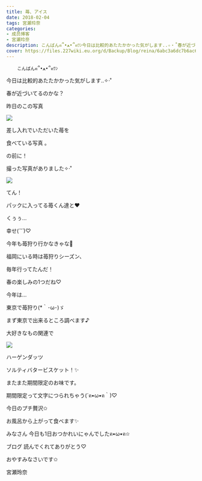 ```yaml
---
title: 苺、アイス
date: 2018-02-04
tags: 宮瀬玲奈
categories: 
- 成员博客
- 宮瀬玲奈
description: こんばんฅ՞•ﻌ•՞ฅﾜﾝ今日は比較的あたたかかった気がします..✧‧˚春が近づいてるのかな？昨日のこの写真差し入れでいただいた苺を食べている写真 。...
cover: https://files.227wiki.eu.org/d/Backup/Blog/reina/6abc3a6dc7b6ac656d9e6f20c583e.png 
---
```


        こんばんฅ՞•ﻌ•՞ฅﾜﾝ





今日は比較的あたたかかった気がします..✧‧˚

春が近づいてるのかな？











昨日のこの写真




![](https://files.227wiki.eu.org/d/Backup/Blog/reina/6abc3a6dc7b6ac656d9e6f20c583e.png)



差し入れでいただいた苺を

食べている写真 。









の前に！

撮った写真がありました✧‧˚




![](https://files.227wiki.eu.org/d/Backup/Blog/reina/6abc3a6dc7b6ac656d9e6f20c583e-01.jpg)



てん！




パックに入ってる苺くん達と❤︎






くぅぅ...



幸せ(*´˘`*)♡






今年も苺狩り行かなきゃな💓



福岡にいる時は苺狩りシーズン、

毎年行ってたんだ！





春の楽しみの1つだね♡







今年は...


東京で苺狩り(*｀･ω･)ゞ





まず東京で出来るところ調べます♪












大好きなもの関連で



![](https://files.227wiki.eu.org/d/Backup/Blog/reina/6abc3a6dc7b6ac656d9e6f20c583e-02.jpg)




ハーゲンダッツ

ソルティバタービスケット！✨



またまた期間限定のお味です。




期間限定って文字につられちゃう(´ฅ•ω•ฅ｀)♡








今日のプチ贅沢✩


お風呂から上がって食べます✨








みなさん
今日も1日おつかれいにゃんでしたฅ•ω•ฅ✩



ブログ
読んでくれてありがとう♡



おやすみなさいです✩



宮瀬玲奈


